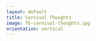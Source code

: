 ```yaml
---
layout: default
title: Carnival Thoughts
image: fb-carnival-thoughts.jpg
orientation: vertical
---
```

